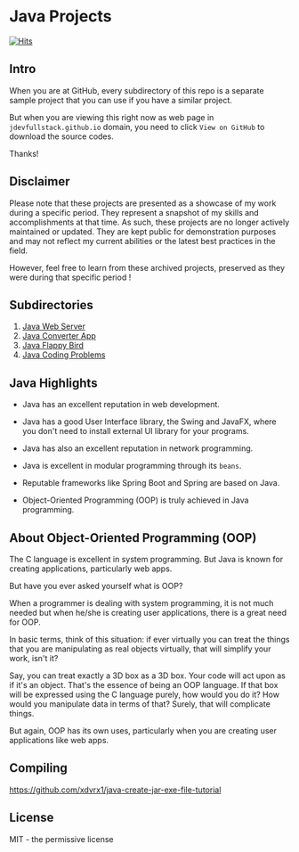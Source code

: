# Java Projects

[![Hits](https://hits.seeyoufarm.com/api/count/incr/badge.svg?url=https%3A%2F%2Fgithub.com%2Fxdvrx1%2Fjava&count_bg=%2379C83D&title_bg=%23555555&icon=&icon_color=%23E7E7E7&title=PAGE+VIEWS&edge_flat=false)](https://hits.seeyoufarm.com)

## Intro
When you are at GitHub, every subdirectory of this repo 
is a separate sample project that you can use 
if you have a similar project.

But when you are viewing this
right now as web page in `jdevfullstack.github.io` domain,
you need to click `View on GitHub` to download the
source codes.

Thanks!
   
## Disclaimer
Please note that these projects are presented as a showcase of my work during a 
specific period. They represent a snapshot of my skills and accomplishments 
at that time. As such, these projects are no longer actively maintained or updated. 
They are kept public for demonstration purposes and may not reflect my current 
abilities or the latest best practices in the field. 

However, feel free to learn from these archived projects, 
preserved as they were during that specific period !

## Subdirectories
1. [Java Web Server](https://github.com/jdevfullstack/lightweight-web-server/)
2. [Java Converter App](https://github.com/jdevfullstack-projects/converter-app/)
3. [Java Flappy Bird](https://github.com/xkcph2017x/FlappyBird)
4. [Java Coding Problems](https://github.com/jdevfullstack/java-coding-problems)

## Java Highlights
- Java has an excellent reputation in web development.

- Java has a good User Interface library, the Swing and JavaFX,
where you don't need to install external UI library for your programs.

- Java has also an excellent reputation in network programming.

- Java is excellent in modular programming through its `beans`.

- Reputable frameworks like Spring Boot and Spring are based on Java.

- Object-Oriented Programming (OOP) is truly achieved in Java programming. 

## About Object-Oriented Programming (OOP)
The C language is excellent in system programming.
But Java is known for creating applications, particularly 
web apps.

But have you ever asked yourself what is OOP?

When a programmer is dealing with system programming,
it is not much needed but when he/she is creating
user applications, there is a great need for OOP.

In basic terms, think of this situation:
if ever virtually you can treat the things
that you are manipulating as real objects
virtually, that will simplify your work, isn't it?

Say, you can treat exactly a 3D box as
a 3D box. Your code will act upon as if
it's an object. That's the essence of
being an OOP language. If that box will be
expressed using the C language purely,
how would you do it? How would you manipulate
data in terms of that? Surely, that will
complicate things.

But again, OOP has its own uses, particularly
when you are creating user applications like
web apps.

## Compiling
<https://github.com/xdvrx1/java-create-jar-exe-file-tutorial>

## License
MIT - the permissive license
